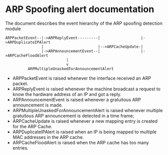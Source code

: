# ARP Spoofing alert documentation

The document describes the event hierarchy of the ARP spoofing detection module 
```
ARPPacketEvent--|->ARPReplyEvent---------|                  |->ARPDuplicateIPAlert
                |                        |-->ARPCacheUpdate-|
                |->ARPAnnouncementEvent--|                  |->ARPCacheFloodAlert
                           |
                           v
          ARPMultipleUnaskedForAnnouncementAlert
```
* ARPPacketEvent is raised whenever the interface received an ARP packet.
* ARPReplyEvent is raised whenever the machine broadcast a request to know the hardware address of an IP and got a reply.
* ARPAnnouncementEvent is raised whenever a gratuitous ARP announcement is made.
* ARPMultipleUnaskedForAnnouncementAlert is raised whenever multiple gratuitous ARP announcement is detected in a time frame;
* ARPCacheUpdate is raised whenever a new mapping entry is created for the ARP Cache.
* ARPDuplicateIPAlert is raised when an IP is being mapped to multiple MAC addresses in the ARP cache.
* ARPCacheFloodAlert is raised when the ARP cache has too many entries.